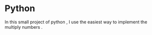 # Python
In this small project of python , I use the easiest way to implement the multiply numbers .
